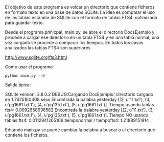 El objetivo de este programa es volcar un directorio que contiene ficheros en formato texto en una base de datos SQLite. La idea es comparar el uso de las tablas estándar de SQLite con el formato de tablas FTS4, optimizada para guardar texto.

Desde el programa prinicpal, main.py, se abre el directorio DocsEjemplo y procede a cargar ese directorio en un tabla FTS4 y en una tabla normal, una vez cargado se procede a comparar los tiempos. En todos los casos analizados las tablas FTS4 son superiores.


http://www.sqlite.org/fts3.html


Como usar el programa:

	python main.py --d

Salida típica:

SQLite version: 3.8.0.2
DEBUG:Cargando DocEjemplo/
directorio cargado en 1.7425160408 secs
Encontrada la palabra yesterday [(2, u'11.txt'), (3, u'pg1661.txt.1'), (4, u'pg135.txt'), (5, u'pg1661.txt')]. Tiempo usando tablas fts4:  	 0.0092658996582
Encontrada la palabra yesterday [(2, u'11.txt'), (3, u'pg1661.txt.1'), (4, u'pg135.txt'), (5, u'pg1661.txt')]. Tiempo NO usando tablas fts4: 	 0.0112941265106
tiemponormal / tiempofts4: 1.21889151914

Editando main.py se puede cambiar la palabra a buscar o el directorio que contiene los ficheros.



